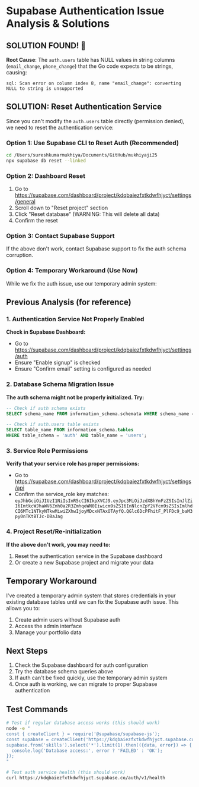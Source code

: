 # Supabase Authentication Issue Analysis & Solutions

## SOLUTION FOUND! 🎉

**Root Cause**: The `auth.users` table has NULL values in string columns (`email_change`, `phone_change`) that the Go code expects to be strings, causing:
```
sql: Scan error on column index 8, name "email_change": converting NULL to string is unsupported
```

## SOLUTION: Reset Authentication Service

Since you can't modify the `auth.users` table directly (permission denied), we need to reset the authentication service:

### Option 1: Use Supabase CLI to Reset Auth (Recommended)
```bash
cd /Users/sureshkumarmukhiya/Documents/GitHub/mukhiyaji25
npx supabase db reset --linked
```

### Option 2: Dashboard Reset
1. Go to https://supabase.com/dashboard/project/kdqbaiezfxtkdwfhjyct/settings/general
2. Scroll down to "Reset project" section
3. Click "Reset database" (WARNING: This will delete all data)
4. Confirm the reset

### Option 3: Contact Supabase Support
If the above don't work, contact Supabase support to fix the auth schema corruption.

### Option 4: Temporary Workaround (Use Now)
While we fix the auth issue, use our temporary admin system:

## Previous Analysis (for reference)

### 1. Authentication Service Not Properly Enabled
**Check in Supabase Dashboard:**
- Go to https://supabase.com/dashboard/project/kdqbaiezfxtkdwfhjyct/settings/auth
- Ensure "Enable signup" is checked
- Ensure "Confirm email" setting is configured as needed

### 2. Database Schema Migration Issue
**The auth schema might not be properly initialized. Try:**

```sql
-- Check if auth schema exists
SELECT schema_name FROM information_schema.schemata WHERE schema_name = 'auth';

-- Check if auth.users table exists
SELECT table_name FROM information_schema.tables 
WHERE table_schema = 'auth' AND table_name = 'users';
```

### 3. Service Role Permissions
**Verify that your service role has proper permissions:**
- Go to https://supabase.com/dashboard/project/kdqbaiezfxtkdwfhjyct/settings/api
- Confirm the service_role key matches: `eyJhbGciOiJIUzI1NiIsInR5cCI6IkpXVCJ9.eyJpc3MiOiJzdXBhYmFzZSIsInJlZiI6ImtkcWJhaWV6Znh0a2R3ZmhqeWN0Iiwicm9sZSI6InNlcnZpY2Vfcm9sZSIsImlhdCI6MTc1NTkyNTkwMiwiZXhwIjoyMDcxNTAxOTAyfQ.QGlc6DcPFhitF_PlFDc9_baM3py0nTKtBTJc-DBaJag`

### 4. Project Reset/Re-initialization
**If the above don't work, you may need to:**
1. Reset the authentication service in the Supabase dashboard
2. Or create a new Supabase project and migrate your data

## Temporary Workaround
I've created a temporary admin system that stores credentials in your existing database tables until we can fix the Supabase auth issue. This allows you to:
1. Create admin users without Supabase auth
2. Access the admin interface
3. Manage your portfolio data

## Next Steps
1. Check the Supabase dashboard for auth configuration
2. Try the database schema queries above
3. If auth can't be fixed quickly, use the temporary admin system
4. Once auth is working, we can migrate to proper Supabase authentication

## Test Commands
```bash
# Test if regular database access works (this should work)
node -e "
const { createClient } = require('@supabase/supabase-js');
const supabase = createClient('https://kdqbaiezfxtkdwfhjyct.supabase.co', 'your-service-key');
supabase.from('skills').select('*').limit(1).then(({data, error}) => {
  console.log('Database access:', error ? 'FAILED' : 'OK');
});
"

# Test auth service health (this should work)
curl https://kdqbaiezfxtkdwfhjyct.supabase.co/auth/v1/health
```
